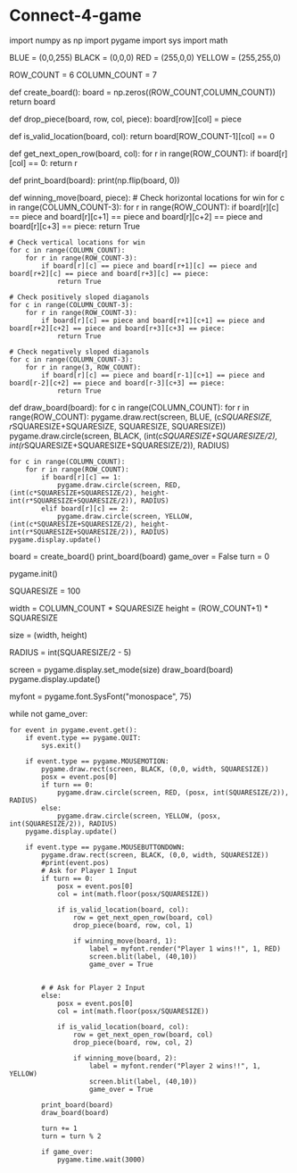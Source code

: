 # Connect-4-game
import numpy as np
import pygame
import sys
import math

BLUE = (0,0,255)
BLACK = (0,0,0)
RED = (255,0,0)
YELLOW = (255,255,0)

ROW_COUNT = 6
COLUMN_COUNT = 7

def create_board():
	board = np.zeros((ROW_COUNT,COLUMN_COUNT))
	return board

def drop_piece(board, row, col, piece):
	board[row][col] = piece

def is_valid_location(board, col):
	return board[ROW_COUNT-1][col] == 0

def get_next_open_row(board, col):
	for r in range(ROW_COUNT):
		if board[r][col] == 0:
			return r

def print_board(board):
	print(np.flip(board, 0))

def winning_move(board, piece):
	# Check horizontal locations for win
	for c in range(COLUMN_COUNT-3):
		for r in range(ROW_COUNT):
			if board[r][c] == piece and board[r][c+1] == piece and board[r][c+2] == piece and board[r][c+3] == piece:
				return True

	# Check vertical locations for win
	for c in range(COLUMN_COUNT):
		for r in range(ROW_COUNT-3):
			if board[r][c] == piece and board[r+1][c] == piece and board[r+2][c] == piece and board[r+3][c] == piece:
				return True

	# Check positively sloped diaganols
	for c in range(COLUMN_COUNT-3):
		for r in range(ROW_COUNT-3):
			if board[r][c] == piece and board[r+1][c+1] == piece and board[r+2][c+2] == piece and board[r+3][c+3] == piece:
				return True

	# Check negatively sloped diaganols
	for c in range(COLUMN_COUNT-3):
		for r in range(3, ROW_COUNT):
			if board[r][c] == piece and board[r-1][c+1] == piece and board[r-2][c+2] == piece and board[r-3][c+3] == piece:
				return True

def draw_board(board):
	for c in range(COLUMN_COUNT):
		for r in range(ROW_COUNT):
			pygame.draw.rect(screen, BLUE, (c*SQUARESIZE, r*SQUARESIZE+SQUARESIZE, SQUARESIZE, SQUARESIZE))
			pygame.draw.circle(screen, BLACK, (int(c*SQUARESIZE+SQUARESIZE/2), int(r*SQUARESIZE+SQUARESIZE+SQUARESIZE/2)), RADIUS)
	
	for c in range(COLUMN_COUNT):
		for r in range(ROW_COUNT):		
			if board[r][c] == 1:
				pygame.draw.circle(screen, RED, (int(c*SQUARESIZE+SQUARESIZE/2), height-int(r*SQUARESIZE+SQUARESIZE/2)), RADIUS)
			elif board[r][c] == 2: 
				pygame.draw.circle(screen, YELLOW, (int(c*SQUARESIZE+SQUARESIZE/2), height-int(r*SQUARESIZE+SQUARESIZE/2)), RADIUS)
	pygame.display.update()


board = create_board()
print_board(board)
game_over = False
turn = 0

pygame.init()

SQUARESIZE = 100

width = COLUMN_COUNT * SQUARESIZE
height = (ROW_COUNT+1) * SQUARESIZE

size = (width, height)

RADIUS = int(SQUARESIZE/2 - 5)

screen = pygame.display.set_mode(size)
draw_board(board)
pygame.display.update()

myfont = pygame.font.SysFont("monospace", 75)

while not game_over:

	for event in pygame.event.get():
		if event.type == pygame.QUIT:
			sys.exit()

		if event.type == pygame.MOUSEMOTION:
			pygame.draw.rect(screen, BLACK, (0,0, width, SQUARESIZE))
			posx = event.pos[0]
			if turn == 0:
				pygame.draw.circle(screen, RED, (posx, int(SQUARESIZE/2)), RADIUS)
			else: 
				pygame.draw.circle(screen, YELLOW, (posx, int(SQUARESIZE/2)), RADIUS)
		pygame.display.update()

		if event.type == pygame.MOUSEBUTTONDOWN:
			pygame.draw.rect(screen, BLACK, (0,0, width, SQUARESIZE))
			#print(event.pos)
			# Ask for Player 1 Input
			if turn == 0:
				posx = event.pos[0]
				col = int(math.floor(posx/SQUARESIZE))

				if is_valid_location(board, col):
					row = get_next_open_row(board, col)
					drop_piece(board, row, col, 1)

					if winning_move(board, 1):
						label = myfont.render("Player 1 wins!!", 1, RED)
						screen.blit(label, (40,10))
						game_over = True


			# # Ask for Player 2 Input
			else:				
				posx = event.pos[0]
				col = int(math.floor(posx/SQUARESIZE))

				if is_valid_location(board, col):
					row = get_next_open_row(board, col)
					drop_piece(board, row, col, 2)

					if winning_move(board, 2):
						label = myfont.render("Player 2 wins!!", 1, YELLOW)
						screen.blit(label, (40,10))
						game_over = True

			print_board(board)
			draw_board(board)

			turn += 1
			turn = turn % 2

			if game_over:
				pygame.time.wait(3000)
